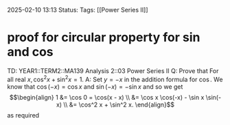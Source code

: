 2025-02-10 13:13
Status: 
Tags: [[Power Series II]]
# proof for circular property for sin and cos

TD: YEAR1::TERM2::MA139 Analysis 2::03 Power Series II
Q: Prove that For all real $x, \cos^2 x + \sin^2 x = 1.$
A: Set $y = -x$ in the addition formula for $\cos$. We know that $\cos(-x) = \cos x$ and $\sin(-x) = - \sin x$ and so we get$$\begin{align}
1 &= \cos 0 = \cos(x - x) \\
&= \cos x \cos(-x) - \sin x \sin(-x) \\
&= \cos^2 x + \sin^2 x.
\end{align}$$as required
<!--ID: 1739193658504-->

